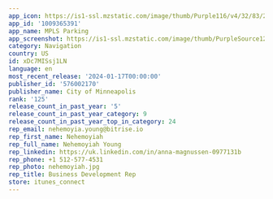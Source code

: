 ```yaml
---
app_icon: https://is1-ssl.mzstatic.com/image/thumb/Purple116/v4/32/83/20/32832049-adbf-6b5f-b0a5-2aae44a956cf/MPLSParkingAppIcon-1x_U007emarketing-0-7-0-85-220.png/1024x1024bb.png
app_id: '1009365391'
app_name: MPLS Parking
app_screenshot: https://is1-ssl.mzstatic.com/image/thumb/PurpleSource126/v4/9b/d4/63/9bd4638e-ff94-fd4c-32f9-1158697b549f/b4f68e99-7650-4794-ad8c-45f3e1857e05_1.png/1242x2688bb.png
category: Navigation
country: US
id: xDc7MISsj1LN
language: en
most_recent_release: '2024-01-17T00:00:00'
publisher_id: '576002170'
publisher_name: City of Minneapolis
rank: '125'
release_count_in_past_year: '5'
release_count_in_past_year_category: 9
release_count_in_past_year_top_in_category: 24
rep_email: nehemoyia.young@bitrise.io
rep_first_name: Nehemoyiah
rep_full_name: Nehemoyiah Young
rep_linkedin: https://uk.linkedin.com/in/anna-magnussen-0977131b
rep_phone: +1 512-577-4531
rep_photo: nehemoyiah.jpg
rep_title: Business Development Rep
store: itunes_connect
---
```

